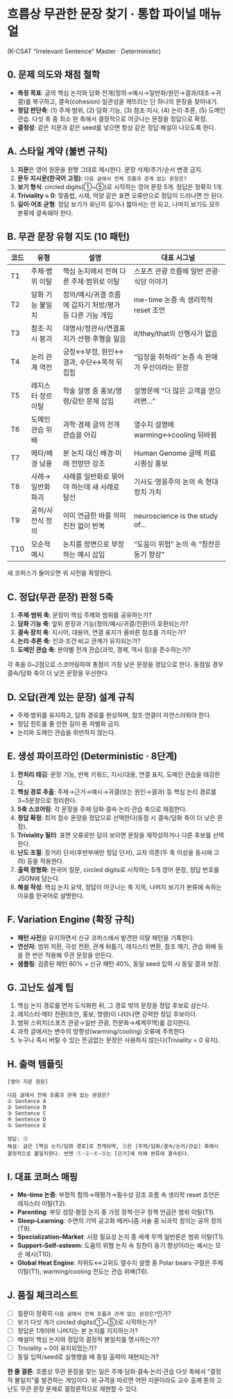 # 흐름상 무관한 문장 찾기 · 통합 파이널 매뉴얼

(K-CSAT “Irrelevant Sentence” Master · Deterministic)

## 0. 문제 의도와 채점 철학
- **측정 목표**: 글의 핵심 논지와 담화 전개(정의→예시→일반화/원인→결과/대조→귀결)를 복구하고, 결속(cohesion)·일관성을 깨뜨리는 단 하나의 문장을 찾아내기.
- **정답 판단축**: (1) 주제·범위, (2) 담화 기능, (3) 참조·지시, (4) 논리·추론, (5) 도메인 관습. 다섯 축 중 최소 한 축에서 결정적으로 어긋나는 문장을 정답으로 확정.
- **결정성**: 같은 지문과 같은 seed를 넣으면 항상 같은 정답·해설이 나오도록 한다.

## A. 스타일 계약 (불변 규칙)
1. **지문**은 영어 원문을 원형 그대로 제시한다. 문장 삭제/추가/순서 변경 금지.
2. **문두 지시문(한국어 고정)**: `다음 글에서 전체 흐름과 관계 없는 문장은?`
3. **보기 형식**: circled digits(①~⑤)로 시작하는 영어 문장 5개. 정답은 정확히 1개.
4. **Triviality = 0**: 맞춤법, 시제, 억양 같은 표면 오류만으로 정답이 드러나면 안 된다.
5. **길이·어조 균형**: 정답 보기가 유난히 길거나 짧아서는 안 되고, 나머지 보기도 모두 본류에 결속돼야 한다.

## B. 무관 문장 유형 지도 (10 패턴)
| 코드 | 유형 | 설명 | 대표 시그널 |
|------|------|------|-------------|
| T1 | 주제·범위 이탈 | 핵심 논지에서 전혀 다른 주제·범위로 이탈 | 스포츠 관광 흐름에 일반 관광·식당 이야기 |
| T2 | 담화 기능 불일치 | 정의/예시/귀결 흐름에 갑자기 처방/평가 등 다른 기능 개입 | me-time 논증 속 생리학적 reset 조언 |
| T3 | 참조·지시 붕괴 | 대명사/정관사/연결표지가 선행·후행을 잃음 | it/they/that의 선행사가 없음 |
| T4 | 논리 관계 역전 | 긍정↔부정, 원인↔결과, 수단↔목적 뒤집힘 | “입장을 취하라” 논증 속 판매가 우선이라는 문장 |
| T5 | 레지스터·장르 이탈 | 학술 설명 중 홍보/명령/감탄 문체 삽입 | 설명문에 “더 많은 고객을 얻으려면…” |
| T6 | 도메인 관습 위배 | 과학·경제 글의 전개 관습을 어김 | 열수지 설명에 warming↔cooling 뒤바뀜 |
| T7 | 메타/배경 남용 | 본 논지 대신 배경·미래 전망만 강조 | Human Genome 글에 의료 시퀀싱 홍보 |
| T8 | 사례→일반화 파괴 | 사례를 일반화로 묶어야 하는데 새 사례로 탈선 | 기사도·영웅주의 논의 속 현대 정치 가치 |
| T9 | 공허/사전식 정의 | 이미 언급한 바를 의미 진전 없이 반복 | neuroscience is the study of... |
| T10 | 모순적 예시 | 논지를 정면으로 부정하는 예시 삽입 | “도움이 위협” 논의 속 “칭찬은 동기 향상” |

새 코퍼스가 들어오면 위 사전을 확장한다.

## C. 정답(무관 문장) 판정 5축
1. **주제·범위 축**: 문장이 핵심 주제와 범위를 공유하는가?
2. **담화 기능 축**: 앞뒤 문장과 기능(정의/예시/귀결/전환)이 호환되는가?
3. **결속 장치 축**: 지시어, 대용어, 연결 표지가 올바른 참조를 가지는가?
4. **논리·추론 축**: 인과·조건·비교 관계가 유지되는가?
5. **도메인 관습 축**: 분야별 전개 관습(과학, 경제, 역사 등)을 준수하는가?

각 축을 0~2점으로 스코어링하여 총점이 가장 낮은 문장을 정답으로 한다. 동점일 경우 결속/담화 축이 더 낮은 문장을 우선한다.

## D. 오답(관계 있는 문장) 설계 규칙
- 주제·범위를 유지하고, 담화 경로를 완성하며, 참조·연결이 자연스러워야 한다.
- 정답 힌트를 줄 만한 길이·톤 차별화 금지.
- 논리와 도메인 관습을 위반하지 않는다.

## E. 생성 파이프라인 (Deterministic · 8단계)
1. **전처리 태깅**: 문장 기능, 반복 키워드, 지시/대용, 연결 표지, 도메인 관습을 태깅한다.
2. **핵심 경로 추출**: 주제→근거→예시→귀결(또는 원인→결과) 등 핵심 논리 경로를 3~5문장으로 정리한다.
3. **5축 스코어링**: 각 문장을 주제·담화·결속·논리·관습 축으로 채점한다.
4. **정답 확정**: 최저 점수 문장을 정답으로 선택한다(동점 시 결속/담화 축이 더 낮은 문장).
5. **Triviality 필터**: 표면 오류로만 답이 보이면 문장을 재작성하거나 다른 후보를 선택한다.
6. **난도 조절**: 장거리 단서(후반부에만 정답 단서), 교차 의존(두 축 이상을 동시에 고려) 등을 적용한다.
7. **출력 정형화**: 한국어 질문, circled digits로 시작하는 5개 영어 문장, 정답 번호를 JSON에 담는다.
8. **해설 작성**: 핵심 논지 요약, 정답이 어긋나는 축 지목, 나머지 보기가 본류에 속하는 이유를 한국어로 설명한다.

## F. Variation Engine (확장 규칙)
- **패턴 사전**을 유지하면서 신규 코퍼스에서 발견한 이탈 패턴을 기록한다.
- **연산자**: 범위 치환, 극성 전환, 관계 뒤틀기, 레지스터 변환, 참조 깨기, 관습 위배 등을 한 번만 적용해 무관 문장을 만든다.
- **샘플링**: 검증된 패턴 60% + 신규 패턴 40%, 동일 seed 입력 시 동일 결과 보장.

## G. 고난도 설계 팁
1. 핵심 논지 경로를 먼저 도식화한 뒤, 그 경로 밖의 문장을 정답 후보로 삼는다.
2. 레지스터·메타 전환(조언, 홍보, 명령)이 나타나면 강력한 정답 후보이다.
3. 범위 스위치(스포츠 관광→일반 관광, 전문화→세계무역)를 감지한다.
4. 과학 글에서는 변수의 방향성(warming/cooling) 오류에 주목한다.
5. 누구나 즉시 버릴 수 있는 뜬금없는 문장은 사용하지 않는다(Triviality = 0 유지).

## H. 출력 템플릿
```
[영어 지문 원문]

다음 글에서 전체 흐름과 관계 없는 문장은?
① Sentence A
② Sentence B
③ Sentence C
④ Sentence D
⑤ Sentence E

정답: ③
해설: 글은 [핵심 논지/담화 경로]로 전개되며, ③은 [주제/담화/결속/논리/관습] 축에서 결정적으로 불일치한다. 반면 ①·②·④·⑤는 [근거]에 의해 본류에 결속된다.
```

## I. 대표 코퍼스 매핑
- **Me-time 논증**: 부정적 함의→재평가→필수성 강조 흐름 속 생리학 reset 조언은 레지스터 이탈(T2).
- **Parenting**: 부모 성장·평정 논지 중 가정 정책·인구 정책 언급은 범위 이탈(T1).
- **Sleep–Learning**: 수면의 기억 공고화 메커니즘 서술 중 뇌과학 정의는 공허 정의(T9).
- **Specialization–Market**: 시장 필요성 논지 중 세계 무역 일반론은 범위 이탈(T1).
- **Support–Self-esteem**: 도움의 위협 논지 속 칭찬이 동기 향상이라는 예시는 모순 예시(T10).
- **Global Heat Engine**: 저위도↔고위도 열수지 설명 중 Polar bears 구절은 주제 이탈(T1), warming/cooling 전도는 관습 위배(T6).

## J. 품질 체크리스트
- [ ] 질문이 정확히 `다음 글에서 전체 흐름과 관계 없는 문장은?`인가?
- [ ] 보기 다섯 개가 circled digits(①~⑤)로 시작하는가?
- [ ] 정답은 1개이며 나머지는 본 논지를 지지하는가?
- [ ] 해설이 핵심 논지와 정답의 결정적 불일치를 명시하는가?
- [ ] Triviality = 0이 유지되었는가?
- [ ] 동일 입력/seed로 실행했을 때 동일 출력이 재현되는가?

**한 줄 결론**: 흐름상 무관 문장을 찾는 일은 주제·담화·결속·논리·관습 다섯 축에서 “결정적 불일치”를 발견하는 게임이다. 위 규격을 따르면 어떤 지문이라도 교수 출제 톤의 고난도 무관 문장 문제로 결정론적으로 재현할 수 있다.
